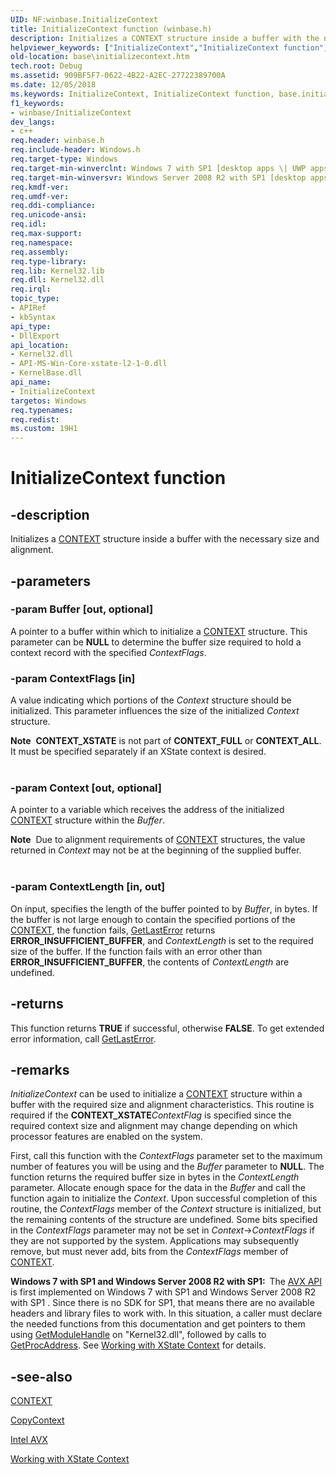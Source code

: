 ```yaml
---
UID: NF:winbase.InitializeContext
title: InitializeContext function (winbase.h)
description: Initializes a CONTEXT structure inside a buffer with the necessary size and alignment.helpviewer_keywords: ["InitializeContext","InitializeContext function","base.initializecontext","winbase/InitializeContext"]
old-location: base\initializecontext.htm
tech.root: Debug
ms.assetid: 909BF5F7-0622-4B22-A2EC-27722389700A
ms.date: 12/05/2018
ms.keywords: InitializeContext, InitializeContext function, base.initializecontext, winbase/InitializeContext
f1_keywords:
- winbase/InitializeContext
dev_langs:
- c++
req.header: winbase.h
req.include-header: Windows.h
req.target-type: Windows
req.target-min-winverclnt: Windows 7 with SP1 [desktop apps \| UWP apps]
req.target-min-winversvr: Windows Server 2008 R2 with SP1 [desktop apps \| UWP apps]
req.kmdf-ver: 
req.umdf-ver: 
req.ddi-compliance: 
req.unicode-ansi: 
req.idl: 
req.max-support: 
req.namespace: 
req.assembly: 
req.type-library: 
req.lib: Kernel32.lib
req.dll: Kernel32.dll
req.irql: 
topic_type:
- APIRef
- kbSyntax
api_type:
- DllExport
api_location:
- Kernel32.dll
- API-MS-Win-Core-xstate-l2-1-0.dll
- KernelBase.dll
api_name:
- InitializeContext
targetos: Windows
req.typenames: 
req.redist: 
ms.custom: 19H1
---
```


# InitializeContext function


## -description


Initializes a <a href="https://docs.microsoft.com/windows/desktop/api/winnt/ns-winnt-arm64_nt_context">CONTEXT</a> structure inside a buffer 
    with the necessary size and alignment.


## -parameters




### -param Buffer [out, optional]

A pointer to a buffer within which to initialize a 
      <a href="https://docs.microsoft.com/windows/desktop/api/winnt/ns-winnt-arm64_nt_context">CONTEXT</a> structure. This parameter can be 
       <b>NULL</b> to determine the buffer size required to hold a context record with the 
       specified <i>ContextFlags</i>.


### -param ContextFlags [in]

A value indicating which portions of the <i>Context</i> structure should be initialized. 
      This parameter influences the size of the initialized <i>Context</i> structure.
      

<div class="alert"><b>Note</b>  <b>CONTEXT_XSTATE</b> is not part of <b>CONTEXT_FULL</b> or 
       <b>CONTEXT_ALL</b>.  It must be specified separately if an XState context is desired.</div>
<div> </div>

### -param Context [out, optional]

A pointer to a variable which receives the address of the initialized 
      <a href="https://docs.microsoft.com/windows/desktop/api/winnt/ns-winnt-arm64_nt_context">CONTEXT</a> structure within the 
      <i>Buffer</i>.
      

<div class="alert"><b>Note</b>  Due to alignment requirements of <a href="https://docs.microsoft.com/windows/desktop/api/winnt/ns-winnt-arm64_nt_context">CONTEXT</a> structures, 
       the value returned in <i>Context</i> may not be at the beginning of the supplied 
       buffer.</div>
<div> </div>

### -param ContextLength [in, out]

On input, specifies the length of the buffer pointed to by <i>Buffer</i>, in bytes. If 
      the buffer is not large enough to contain the specified portions of the 
      <a href="https://docs.microsoft.com/windows/desktop/api/winnt/ns-winnt-arm64_nt_context">CONTEXT</a>, the function fails, 
      <a href="https://docs.microsoft.com/windows/desktop/api/errhandlingapi/nf-errhandlingapi-getlasterror">GetLastError</a> returns 
      <b>ERROR_INSUFFICIENT_BUFFER</b>, and <i>ContextLength</i> is set to the 
      required size of the buffer.  If the function fails with an error other than 
      <b>ERROR_INSUFFICIENT_BUFFER</b>, the contents of 
      <i>ContextLength</i> are undefined.


## -returns



This function returns <b>TRUE</b> if successful, otherwise 
      <b>FALSE</b>. To get extended error information, call 
      <a href="https://docs.microsoft.com/windows/desktop/api/errhandlingapi/nf-errhandlingapi-getlasterror">GetLastError</a>.




## -remarks



<i>InitializeContext</i> can be used to initialize a 
    <a href="https://docs.microsoft.com/windows/desktop/api/winnt/ns-winnt-arm64_nt_context">CONTEXT</a> structure within a buffer with the required size and 
    alignment characteristics.  This routine is required if the <b>CONTEXT_XSTATE</b><i>ContextFlag</i> is specified since the required context size and alignment may change 
    depending on which processor features are enabled on the system.

First, call this function with the 
    <i>ContextFlags</i> parameter set to the maximum number of features you will be using and the 
    <i>Buffer</i> parameter to <b>NULL</b>. The function returns the required 
    buffer size in bytes in the <i>ContextLength</i> parameter. Allocate enough space for the data 
    in the <i>Buffer</i> and call the function again to initialize the 
    <i>Context</i>. Upon successful completion of this routine, the 
    <i>ContextFlags</i> member of the <i>Context</i> structure is initialized, 
    but the remaining contents of the structure are undefined. Some bits specified in the 
    <i>ContextFlags</i> parameter may not be set in 
    <i>Context</i>-&gt;<i>ContextFlags</i> if they are not supported by the 
    system. Applications may subsequently remove, but must never add, bits from the 
    <i>ContextFlags</i> member of 
    <a href="https://docs.microsoft.com/windows/desktop/api/winnt/ns-winnt-arm64_nt_context">CONTEXT</a>.


<b>Windows 7 with SP1 and Windows Server 2008 R2 with SP1:  </b>The <a href="https://docs.microsoft.com/windows/desktop/Debug/avx-support-portal">AVX API</a> is first implemented on 
       Windows 7 with SP1 and Windows Server 2008 R2 with SP1 . Since there is no SDK for SP1, that means there are 
       no available headers and library files to work with. In this situation, a caller must declare the needed 
       functions from this documentation and get pointers to them using 
       <a href="https://docs.microsoft.com/windows/desktop/api/libloaderapi/nf-libloaderapi-getmodulehandlea">GetModuleHandle</a> on 
       "Kernel32.dll", followed by calls to 
       <a href="https://docs.microsoft.com/windows/desktop/api/libloaderapi/nf-libloaderapi-getprocaddress">GetProcAddress</a>. See 
       <a href="https://docs.microsoft.com/windows/desktop/Debug/working-with-xstate-context">Working with XState Context</a> for 
       details.






## -see-also




<a href="https://docs.microsoft.com/windows/desktop/api/winnt/ns-winnt-arm64_nt_context">CONTEXT</a>



<a href="https://docs.microsoft.com/windows/desktop/api/winbase/nf-winbase-copycontext">CopyContext</a>



<a href="https://docs.microsoft.com/windows/desktop/Debug/avx-support-portal">Intel AVX</a>



<a href="https://docs.microsoft.com/windows/desktop/Debug/working-with-xstate-context">Working with XState Context</a>
 

 


